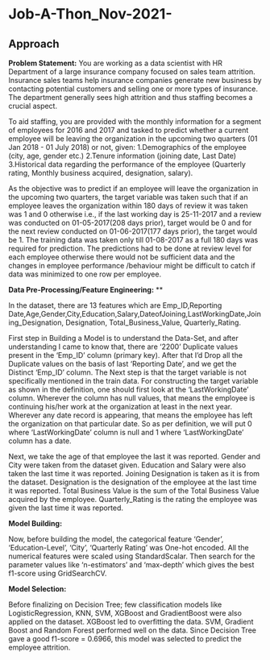 # Job-A-Thon_Nov-2021-
**Approach** 
-----------------------------------------------------------------------
**Problem Statement:** 
You are working as a data scientist with HR Department of a large insurance company focused on sales team attrition. Insurance sales teams help insurance companies generate new business by contacting potential customers and selling one or more types of insurance. The department generally sees high attrition and thus staffing becomes a crucial aspect.

To aid staffing, you are provided with the monthly information for a segment of employees for 2016 and 2017 and tasked to predict whether a current employee will be leaving the organization in the upcoming two quarters (01 Jan 2018 - 01 July 2018) or not, given: 
1.Demographics of the employee (city, age, gender etc.) 
2.Tenure information (joining date, Last Date) 
3.Historical data regarding the performance of the employee (Quarterly rating, Monthly business acquired, designation, salary). 

As the objective was to predict if an employee will leave the organization in the upcoming two quarters, the target variable was taken such that if an employee leaves the organization within 180 days of review it was taken was 1 and 0 otherwise i.e., if the last working day is 25-11-2017 and a review was conducted on 01-05-2017(208 days prior), target would be 0 and for the next review conducted on 01-06-2017(177 days prior), the target would be 1. The training data was taken only till 01-08-2017 as a full 180 days was required for prediction. The predictions had to be done at review level for each employee otherwise there would not be sufficient data and the changes in employee performance /behaviour might be difficult to catch if data was minimized to one row per employee.  

**Data Pre-Processing/Feature Engineering:** **

In the dataset, there are 13 features which are Emp_ID,Reporting Date,Age,Gender,City,Education,Salary,DateofJoining,LastWorkingDate,Joining_Designation, Designation, Total_Business_Value, Quarterly_Rating.

First step in Building a Model is to understand the Data-Set, and after understanding I came to know that, there are ‘2200’ Duplicate values present in the ‘Emp_ID’ column (primary key). After that I’d Drop all the Duplicate values on the basis of last ‘Reporting Date’, and we get the Distinct ‘Emp_ID’ column. 
The Next step is that the target variable is not specifically mentioned in the train data. For constructing the target variable as shown in the definition, one should first look at the ‘LastWorkingDate’ column. Wherever the column has null values, that means the employee is continuing his/her work at the organization at least in the next year. Wherever any date record is appearing, that means the employee has left the organization on that particular date. So as per definition, we will put 0 where ‘LastWorkingDate’ column is null and 1 where ‘LastWorkingDate’ column has a date.

Next, we take the age of that employee the last it was reported. Gender and City were taken from the dataset given. Education and Salary were also taken the last time it was reported. Joining Designation is taken as it is from the dataset. Designation is the designation of the employee at the last time it was reported. Total Business Value is the sum of the Total Business Value acquired by the employee. Quarterly_Rating is the rating the employee was given the last time it was reported.

****Model Building:****

Now, before building the model, the categorical feature ‘Gender’, ‘Education-Level’, ‘City’, ‘Quarterly Rating’ was One-hot encoded. All the numerical features were scaled using StandardScalar. Then search for the parameter values like ‘n-estimators’ and ‘max-depth’ which gives the best f1-score using GridSearchCV.

**Model Selection:**

Before finalizing on Decision Tree; few classification models like LogisticRegression, KNN, SVM, XGBoost and GradientBoost were also applied on the dataset. XGBoost led to overfitting the data. SVM, Gradient Boost and Random Forest performed well on the data. Since Decision Tree gave a good f1-score = 0.6966, this model was selected to predict the employee attrition.

